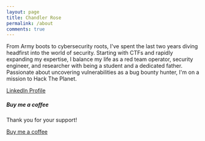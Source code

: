 ```yaml
---
layout: page
title: Chandler Rose
permalink: /about
comments: true
---
```


<div class="row justify-content-between">
<div class="col-md-8 pr-5">

<p>From Army boots to cybersecurity roots, I've spent the last two years diving headfirst into the world of security. Starting with CTFs and rapidly expanding my expertise, I balance my life as a red team operator, security engineer, and researcher with being a student and a dedicated father. Passionate about uncovering vulnerabilities as a bug bounty hunter, I'm on a mission to Hack The Planet.</p>

[LinkedIn Profile](https://www.linkedin.com/in/chandler-rose)

</div>

<div class="col-md-4">

<div class="sticky-top sticky-top-80">
<h5>Buy me a coffee</h5>

<p>Thank you for your support!</p>

<a target="_blank" href="https://buymeacoffee.com/rosehacksls" class="btn btn-danger">Buy me a coffee</a>

</div>
</div>
</div>
